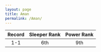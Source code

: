 ```yaml
---
layout: page
title: Aman
permalink: /Aman/
---
```


Record | Sleeper Rank | Power Rank               
:--: | :--: | :--:
1-1 | 6th | 9th   
